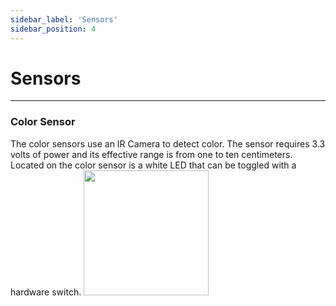 ```yaml
---
sidebar_label: 'Sensors'
sidebar_position: 4
---
```


# Sensors
---

### Color Sensor 
The color sensors use an IR Camera to detect color. The sensor requires 3.3 volts of power and its effective range is from one to ten centimeters. Located on the color sensor is a white LED that can be toggled with a hardware switch.
<img src="/img/electrical/colorsenor.png" width="200"/>
